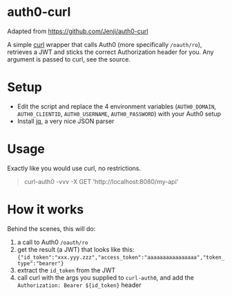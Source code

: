 auth0-curl
==========

Adapted from https://github.com/Jenji/auth0-curl

A simple [curl](http://curl.haxx.se/) wrapper that calls Auth0 (more specifically `/oauth/ro`), retrieves a JWT and sticks the correct
Authorization header for you. Any argument is passed to curl, see the source.

# Setup
- Edit the script and replace the 4 environment variables (`AUTH0_DOMAIN`, `AUTH0_CLIENTID`, `AUTH0_USERNAME`, `AUTH0_PASSWORD`)
with your Auth0 setup
- Install [jq](http://stedolan.github.io/jq/), a very nice JSON parser

# Usage
Exactly like you would use curl, no restrictions.
> curl-auth0 -vvv -X GET 'http://localhost:8080/my-api'

# How it works
Behind the scenes, this will do:

1. a call to Auth0 `/oauth/ro`
2. get the result (a JWT) that looks like this: `{"id_token":"xxx.yyy.zzz","access_token":"aaaaaaaaaaaaaaaa","token_type":"bearer"}`
3. extract the `id_token` from the JWT
4. call curl with the args you supplied to `curl-auth0`, and add the `Authorization: Bearer ${id_token}` header
